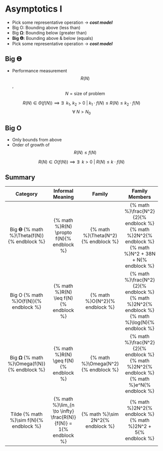 # Asymptotics I
* Pick some representative operation → ***cost model***
* Big O: Bounding above (less than)
* Big 𝛀: Bounding below (greater than)
* **Big 𝚯:** Bounding above & below (equals)
* Pick some representative operation → _**cost model**_

## Big 𝚯
* Performance measurement $$R(N)$$, $$N = \text{size of problem}$$

$$
R(N) \in \Theta(f(N)) \implies \exists\ \ k_1,\ k_2 > 0 \ |\ k_1 \cdot f(N) \leq R(N) \leq k_2 \cdot f(N)
$$
$$
\forall\ N > N_0
$$

## Big O
* Only bounds from above
* Order of growth of $$R(N) \leq f(N)$$

$$
R(N) \in O(f(N)) \implies \exists\ \ k > 0 \ |\ R(N) \leq k \cdot f(N)
$$

## Summary
| Category                                   | Informal Meaning                                                  | Family                              | Family Members                                                                                           |
|:------------------------------------------:|:-----------------------------------------------------------------:|:-----------------------------------:|:--------------------------------------------------------------------------------------------------------:|
| Big 𝚯 {% math %}\Theta(f(N)){% endblock %} | {% math %}R(N) \propto f(N){% endblock %}                         | {% math %}\Theta(N^2){% endblock %} | {% math %}\frac{N^2}{2}{% endblock %} {% math %}2N^2{% endblock %} {% math %}N^2 + 38N + N{% endblock %} |
| Big O {% math %}O(f(N)){% endblock %}      | {% math %}R(N) \leq f(N){% endblock %}                            | {% math %}O(N^2){% endblock %}      | {% math %}\frac{N^2}{2}{% endblock %} {% math %}2N^2{% endblock %} {% math %}\log(N){% endblock %}       |
| Big 𝛀 {% math %}\Omega(f(N)){% endblock %} | {% math %}R(N) \geq f(N){% endblock %}                            | {% math %}\Omega(N^2){% endblock %} | {% math %}\frac{N^2}{2}{% endblock %} {% math %}2N^2{% endblock %} {% math %}e^N{% endblock %}           |
| Tilde {% math %}\sim f(N){% endblock %}    | {% math %}\lim_{n \to \infty} \frac{R(N)}{f(N)} = 1{% endblock %} | {% math %}\sim 2N^2{% endblock %}   | {% math %}2N^2{% endblock %} {% math %}2N^2 + 5{% endblock %}                                            |
